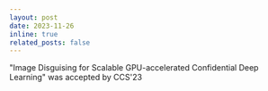 ```yaml
---
layout: post
date: 2023-11-26
inline: true
related_posts: false
---
```


"Image Disguising for Scalable GPU-accelerated Confidential Deep Learning" was accepted by CCS'23
